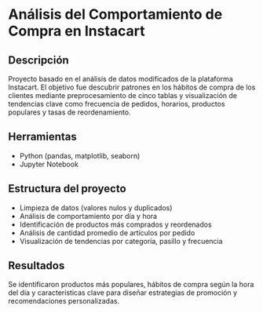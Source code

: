 # Análisis del Comportamiento de Compra en Instacart

## Descripción
Proyecto basado en el análisis de datos modificados de la plataforma Instacart. El objetivo fue descubrir patrones en los hábitos de compra de los clientes mediante preprocesamiento de cinco tablas y visualización de tendencias clave como frecuencia de pedidos, horarios, productos populares y tasas de reordenamiento.

## Herramientas
- Python (pandas, matplotlib, seaborn)
- Jupyter Notebook

## Estructura del proyecto
- Limpieza de datos (valores nulos y duplicados)
- Análisis de comportamiento por día y hora
- Identificación de productos más comprados y reordenados
- Análisis de cantidad promedio de artículos por pedido
- Visualización de tendencias por categoría, pasillo y frecuencia

## Resultados
Se identificaron productos más populares, hábitos de compra según la hora del día y características clave para diseñar estrategias de promoción y recomendaciones personalizadas.
